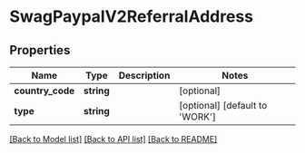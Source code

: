 # SwagPaypalV2ReferralAddress

## Properties
Name | Type | Description | Notes
------------ | ------------- | ------------- | -------------
**country_code** | **string** |  | [optional] 
**type** | **string** |  | [optional] [default to 'WORK']

[[Back to Model list]](../../README.md#documentation-for-models) [[Back to API list]](../../README.md#documentation-for-api-endpoints) [[Back to README]](../../README.md)

